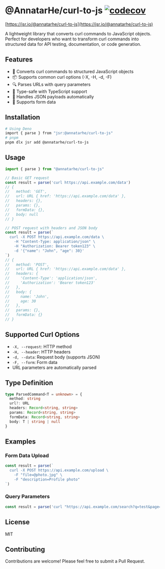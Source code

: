 # @AnnatarHe/curl-to-js [![codecov](https://codecov.io/gh/AnnatarHe/curl-to-js/graph/badge.svg?token=V2IBNU8PDH)](https://codecov.io/gh/AnnatarHe/curl-to-js)

[https://jsr.io/@annatarhe/curl-to-js](https://jsr.io/@annatarhe/curl-to-js)

A lightweight library that converts curl commands to JavaScript objects. Perfect for developers who want to transform curl commands into structured data for API testing, documentation, or code generation.

## Features

- 🚀 Converts curl commands to structured JavaScript objects
- 📦 Supports common curl options (-X, -H, -d, -F)
- 🔍 Parses URLs with query parameters
- 💪 Type-safe with TypeScript support
- 🧩 Handles JSON payloads automatically
- 📝 Supports form data

## Installation

```bash
# Using Deno
import { parse } from "jsr:@annatarhe/curl-to-js"
# pnpm
pnpm dlx jsr add @annatarhe/curl-to-js
```

## Usage

```typescript
import { parse } from "@annatarhe/curl-to-js"

// Basic GET request
const result = parse('curl https://api.example.com/data')
// {
//   method: 'GET',
//   url: URL { href: 'https://api.example.com/data' },
//   headers: {},
//   params: {},
//   formData: {},
//   body: null
// }

// POST request with headers and JSON body
const result = parse(`
  curl -X POST https://api.example.com/data \
    -H "Content-Type: application/json" \
    -H "Authorization: Bearer token123" \
    -d '{"name": "John", "age": 30}'
`)
// {
//   method: 'POST',
//   url: URL { href: 'https://api.example.com/data' },
//   headers: {
//     'Content-Type': 'application/json',
//     'Authorization': 'Bearer token123'
//   },
//   body: {
//     name: 'John',
//     age: 30
//   },
//   params: {},
//   formData: {}
// }
```

## Supported Curl Options

- `-X, --request`: HTTP method
- `-H, --header`: HTTP headers
- `-d, --data`: Request body (supports JSON)
- `-F, --form`: Form data
- URL parameters are automatically parsed

## Type Definition

```typescript
type ParsedCommand<T = unknown> = {
  method: string
  url?: URL
  headers: Record<string, string>
  params: Record<string, string>
  formData: Record<string, string>
  body: T | string | null
}
```

## Examples

### Form Data Upload
```typescript
const result = parse(`
  curl -X POST https://api.example.com/upload \
    -F "file=@photo.jpg" \
    -F "description=Profile photo"
`)
```

### Query Parameters
```typescript
const result = parse('curl "https://api.example.com/search?q=test&page=1"')
```

## License

MIT

## Contributing

Contributions are welcome! Please feel free to submit a Pull Request.
